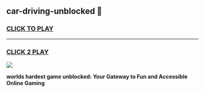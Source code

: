 
## car-driving-unblocked 👋
<h3>
<a href="https://premium.freeplayer.one?title=car-driving-unblocked&ref=14F">CLICK TO PLAY</a></h3>
<hr>

<h3>
<a href="https://premium.freeplayer.one?title=car-driving-unblocked&ref=14F">CLICK 2 PLAY</a>
  
</h3>

<a href="https://premium.freeplayer.one?title=car-driving-unblocked&ref=12F/"><img src="https://clearcache.store/games.png"></a>


**worlds hardest game unblocked: Your Gateway to Fun and Accessible Online Gaming**
